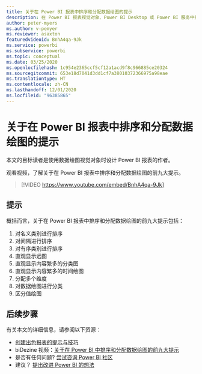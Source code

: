 ```yaml
---
title: 关于在 Power BI 报表中排序和分配数据绘图的提示
description: 在 Power BI 报表视觉对象、Power BI Desktop 或 Power BI 服务中排序和分配数据绘图的 9 个提示。
author: peter-myers
ms.author: v-pemyer
ms.reviewer: asaxton
featuredvideoid: BnhA4qa-9Jk
ms.service: powerbi
ms.subservice: powerbi
ms.topic: conceptual
ms.date: 03/25/2020
ms.openlocfilehash: 1c954e2365ccf5cf12a1acd9f8c966885ce20324
ms.sourcegitcommit: 653e18d7041d3dd1cf7a38010372366975a98eae
ms.translationtype: HT
ms.contentlocale: zh-CN
ms.lasthandoff: 12/01/2020
ms.locfileid: "96385865"
---
```

# <a name="tips-to-sort-and-distribute-data-plots-in-power-bi-reports"></a>关于在 Power BI 报表中排序和分配数据绘图的提示

本文的目标读者是使用数据绘图视觉对象时设计 Power BI 报表的作者。

观看视频，了解关于在 Power BI 报表中排序和分配数据绘图的前九大提示。

> [!VIDEO https://www.youtube.com/embed/BnhA4qa-9Jk]

## <a name="tips"></a>提示

概括而言，关于在 Power BI 报表中排序和分配数据绘图的前九大提示包括：

1. 对名义类别进行排序
1. 对间隔进行排序
1. 对有序类别进行排序
1. 直观显示远图
1. 直观显示内容繁多的分类图
1. 直观显示内容繁多的时间绘图
1. 分配多个维度
1. 对数据绘图进行分类
1. 区分值绘图

## <a name="next-steps"></a>后续步骤

有关本文的详细信息，请参阅以下资源：

- [创建出色报表的提示与技巧](../create-reports/desktop-tips-and-tricks-for-creating-reports.md)
- biDezine 视频：[关于在 Power BI 中排序和分配数据绘图的前九大提示](https://www.youtube.com/watch?v=BnhA4qa-9Jk)
- 是否有任何问题? [尝试咨询 Power BI 社区](https://community.powerbi.com/)
- 建议？ [提出改进 Power BI 的想法](https://ideas.powerbi.com/)

